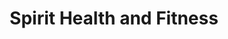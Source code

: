 ---
title: "Spirit Health and Fitness"
address: "22, Ormeau Avenue, Belfast, Co. Antrim, BT2 8HS"
tel: "02890 028 236"
county: "Antrim"
category: "Swimming Pools"
type: "Content"
lat: "054.5930290000"
lng: "-005.9300450000"
---